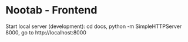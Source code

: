 # Nootab - Frontend

Start local server (development): cd docs, python -m SimpleHTTPServer 8000, go to http://localhost:8000